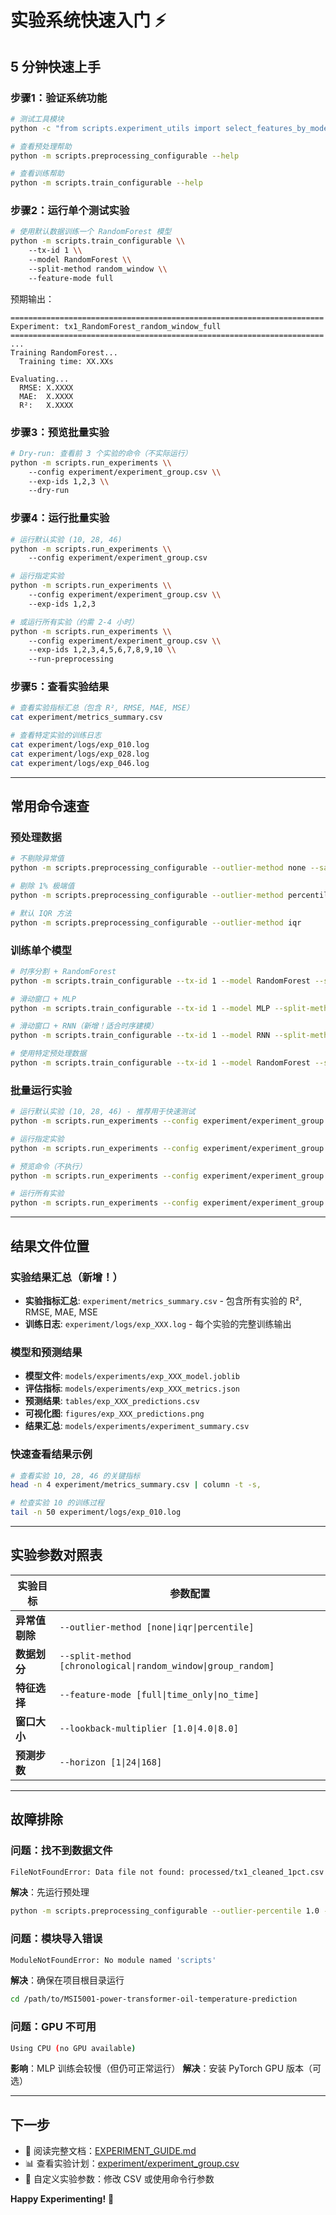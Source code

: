# 实验系统快速入门 ⚡

## 5 分钟快速上手

### 步骤1：验证系统功能

```bash
# 测试工具模块
python -c "from scripts.experiment_utils import select_features_by_mode; print('✓ 工具模块正常')"

# 查看预处理帮助
python -m scripts.preprocessing_configurable --help

# 查看训练帮助
python -m scripts.train_configurable --help
```

### 步骤2：运行单个测试实验

```bash
# 使用默认数据训练一个 RandomForest 模型
python -m scripts.train_configurable \\
    --tx-id 1 \\
    --model RandomForest \\
    --split-method random_window \\
    --feature-mode full
```

预期输出：
```
======================================================================
Experiment: tx1_RandomForest_random_window_full
======================================================================
...
Training RandomForest...
  Training time: XX.XXs

Evaluating...
  RMSE: X.XXXX
  MAE:  X.XXXX
  R²:   X.XXXX
```

### 步骤3：预览批量实验

```bash
# Dry-run: 查看前 3 个实验的命令（不实际运行）
python -m scripts.run_experiments \\
    --config experiment/experiment_group.csv \\
    --exp-ids 1,2,3 \\
    --dry-run
```

### 步骤4：运行批量实验

```bash
# 运行默认实验 (10, 28, 46)
python -m scripts.run_experiments \\
    --config experiment/experiment_group.csv

# 运行指定实验
python -m scripts.run_experiments \\
    --config experiment/experiment_group.csv \\
    --exp-ids 1,2,3

# 或运行所有实验（约需 2-4 小时）
python -m scripts.run_experiments \\
    --config experiment/experiment_group.csv \\
    --exp-ids 1,2,3,4,5,6,7,8,9,10 \\
    --run-preprocessing
```

### 步骤5：查看实验结果

```bash
# 查看实验指标汇总（包含 R², RMSE, MAE, MSE）
cat experiment/metrics_summary.csv

# 查看特定实验的训练日志
cat experiment/logs/exp_010.log
cat experiment/logs/exp_028.log
cat experiment/logs/exp_046.log
```

---

## 常用命令速查

### 预处理数据

```bash
# 不剔除异常值
python -m scripts.preprocessing_configurable --outlier-method none --save-suffix "_no_outlier"

# 剔除 1% 极端值
python -m scripts.preprocessing_configurable --outlier-method percentile --outlier-percentile 1.0 --save-suffix "_1pct"

# 默认 IQR 方法
python -m scripts.preprocessing_configurable --outlier-method iqr
```

### 训练单个模型

```bash
# 时序分割 + RandomForest
python -m scripts.train_configurable --tx-id 1 --model RandomForest --split-method chronological

# 滑动窗口 + MLP
python -m scripts.train_configurable --tx-id 1 --model MLP --split-method random_window

# 滑动窗口 + RNN（新增！适合时序建模）
python -m scripts.train_configurable --tx-id 1 --model RNN --split-method random_window

# 使用特定预处理数据
python -m scripts.train_configurable --tx-id 1 --model RandomForest --split-method random_window --data-suffix "_1pct"
```

### 批量运行实验

```bash
# 运行默认实验 (10, 28, 46) - 推荐用于快速测试
python -m scripts.run_experiments --config experiment/experiment_group.csv

# 运行指定实验
python -m scripts.run_experiments --config experiment/experiment_group.csv --exp-ids 1,2,3,4,5

# 预览命令（不执行）
python -m scripts.run_experiments --config experiment/experiment_group.csv --dry-run

# 运行所有实验
python -m scripts.run_experiments --config experiment/experiment_group.csv --exp-ids 1,2,3,...,45
```

---

## 结果文件位置

### 实验结果汇总（新增！）
- **实验指标汇总**: `experiment/metrics_summary.csv` - 包含所有实验的 R², RMSE, MAE, MSE
- **训练日志**: `experiment/logs/exp_XXX.log` - 每个实验的完整训练输出

### 模型和预测结果
- **模型文件**: `models/experiments/exp_XXX_model.joblib`
- **评估指标**: `models/experiments/exp_XXX_metrics.json`
- **预测结果**: `tables/exp_XXX_predictions.csv`
- **可视化图**: `figures/exp_XXX_predictions.png`
- **结果汇总**: `models/experiments/experiment_summary.csv`

### 快速查看结果示例

```bash
# 查看实验 10, 28, 46 的关键指标
head -n 4 experiment/metrics_summary.csv | column -t -s,

# 检查实验 10 的训练过程
tail -n 50 experiment/logs/exp_010.log
```

---

## 实验参数对照表

| 实验目标 | 参数配置 |
|---------|---------|
| **异常值剔除** | `--outlier-method [none\|iqr\|percentile]` |
| **数据划分** | `--split-method [chronological\|random_window\|group_random]` |
| **特征选择** | `--feature-mode [full\|time_only\|no_time]` |
| **窗口大小** | `--lookback-multiplier [1.0\|4.0\|8.0]` |
| **预测步数** | `--horizon [1\|24\|168]` |

---

## 故障排除

### 问题：找不到数据文件
```bash
FileNotFoundError: Data file not found: processed/tx1_cleaned_1pct.csv
```
**解决**：先运行预处理
```bash
python -m scripts.preprocessing_configurable --outlier-percentile 1.0 --save-suffix "_1pct"
```

### 问题：模块导入错误
```bash
ModuleNotFoundError: No module named 'scripts'
```
**解决**：确保在项目根目录运行
```bash
cd /path/to/MSI5001-power-transformer-oil-temperature-prediction
```

### 问题：GPU 不可用
```bash
Using CPU (no GPU available)
```
**影响**：MLP 训练会较慢（但仍可正常运行）
**解决**：安装 PyTorch GPU 版本（可选）

---

## 下一步

- 📖 阅读完整文档：[EXPERIMENT_GUIDE.md](EXPERIMENT_GUIDE.md)
- 📊 查看实验计划：[experiment/experiment_group.csv](experiment/experiment_group.csv)
- 🔧 自定义实验参数：修改 CSV 或使用命令行参数

**Happy Experimenting!** 🚀
